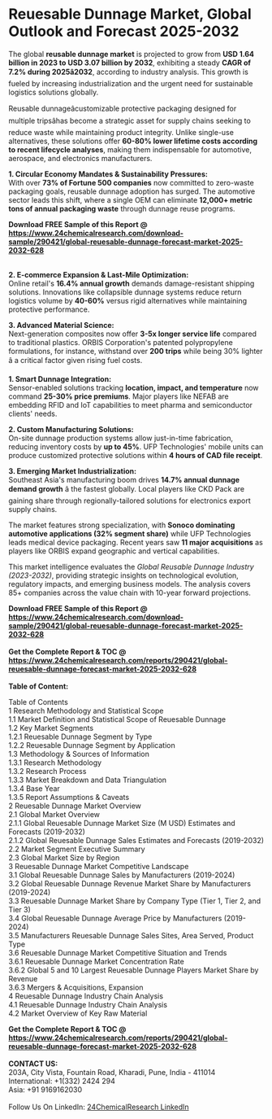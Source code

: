 <h1>Reuesable Dunnage Market, Global Outlook and Forecast 2025-2032</h1><p>The global <strong>reusable dunnage market</strong> is projected to grow from <strong>USD 1.64 billion in 2023 to USD 3.07 billion by 2032</strong>, exhibiting a steady <strong>CAGR of 7.2% during 2025â2032</strong>, according to industry analysis. This growth is fueled by increasing industrialization and the urgent need for sustainable logistics solutions globally.</p><p>Reusable dunnageâcustomizable protective packaging designed for multiple tripsâhas become a strategic asset for supply chains seeking to reduce waste while maintaining product integrity. Unlike single-use alternatives, these solutions offer <strong>60-80% lower lifetime costs according to recent lifecycle analyses</strong>, making them indispensable for automotive, aerospace, and electronics manufacturers.</p><p><strong>1. Circular Economy Mandates &amp; Sustainability Pressures:</strong><br>
With over <strong>73% of Fortune 500 companies</strong> now committed to zero-waste packaging goals, reusable dunnage adoption has surged. The automotive sector leads this shift, where a single OEM can eliminate <strong>12,000+ metric tons of annual packaging waste</strong> through dunnage reuse programs.</p><div><b>Download FREE Sample of this Report @ 
            <a href="https://www.24chemicalresearch.com/download-sample/290421/global-reuesable-dunnage-forecast-market-2025-2032-628">
            https://www.24chemicalresearch.com/download-sample/290421/global-reuesable-dunnage-forecast-market-2025-2032-628</a></b></div><br><p><strong>2. E-commerce Expansion &amp; Last-Mile Optimization:</strong><br>
Online retail's <strong>16.4% annual growth</strong> demands damage-resistant shipping solutions. Innovations like collapsible dunnage systems reduce return logistics volume by <strong>40-60%</strong> versus rigid alternatives while maintaining protective performance.</p><p><strong>3. Advanced Material Science:</strong><br>
Next-generation composites now offer <strong>3-5x longer service life</strong> compared to traditional plastics. ORBIS Corporation's patented polypropylene formulations, for instance, withstand over <strong>200 trips</strong> while being 30% lighter â a critical factor given rising fuel costs.</p><p><strong>1. Smart Dunnage Integration:</strong><br>
Sensor-enabled solutions tracking <strong>location, impact, and temperature</strong> now command <strong>25-30% price premiums</strong>. Major players like NEFAB are embedding RFID and IoT capabilities to meet pharma and semiconductor clients' needs.</p><p><strong>2. Custom Manufacturing Solutions:</strong><br>
On-site dunnage production systems allow just-in-time fabrication, reducing inventory costs by <strong>up to 45%</strong>. UFP Technologies' mobile units can produce customized protective solutions within <strong>4 hours of CAD file receipt</strong>.</p><p><strong>3. Emerging Market Industrialization:</strong><br>
Southeast Asia's manufacturing boom drives <strong>14.7% annual dunnage demand growth</strong> â the fastest globally. Local players like CKD Pack are gaining share through regionally-tailored solutions for electronics export supply chains.</p><p>The market features strong specialization, with <strong>Sonoco dominating automotive applications (32% segment share)</strong> while UFP Technologies leads medical device packaging. Recent years saw <strong>11 major acquisitions</strong> as players like ORBIS expand geographic and vertical capabilities.</p><p>This market intelligence evaluates the <em>Global Reusable Dunnage Industry (2023-2032)</em>, providing strategic insights on technological evolution, regulatory impacts, and emerging business models. The analysis covers 85+ companies across the value chain with 10-year forward projections.</p><div><b>Download FREE Sample of this Report @ 
            <a href="https://www.24chemicalresearch.com/download-sample/290421/global-reuesable-dunnage-forecast-market-2025-2032-628">
            https://www.24chemicalresearch.com/download-sample/290421/global-reuesable-dunnage-forecast-market-2025-2032-628</a></b></div><br><div><b>Get the Complete Report & TOC @ 
            <a href="https://www.24chemicalresearch.com/reports/290421/global-reuesable-dunnage-forecast-market-2025-2032-628">
            https://www.24chemicalresearch.com/reports/290421/global-reuesable-dunnage-forecast-market-2025-2032-628</a></b></div><br>
            <b>Table of Content:</b><p>Table of Contents<br />
1 Research Methodology and Statistical Scope<br />
1.1 Market Definition and Statistical Scope of Reuesable Dunnage<br />
1.2 Key Market Segments<br />
1.2.1 Reuesable Dunnage Segment by Type<br />
1.2.2 Reuesable Dunnage Segment by Application<br />
1.3 Methodology & Sources of Information<br />
1.3.1 Research Methodology<br />
1.3.2 Research Process<br />
1.3.3 Market Breakdown and Data Triangulation<br />
1.3.4 Base Year<br />
1.3.5 Report Assumptions & Caveats<br />
2 Reuesable Dunnage Market Overview<br />
2.1 Global Market Overview<br />
2.1.1 Global Reuesable Dunnage Market Size (M USD) Estimates and Forecasts (2019-2032)<br />
2.1.2 Global Reuesable Dunnage Sales Estimates and Forecasts (2019-2032)<br />
2.2 Market Segment Executive Summary<br />
2.3 Global Market Size by Region<br />
3 Reuesable Dunnage Market Competitive Landscape<br />
3.1 Global Reuesable Dunnage Sales by Manufacturers (2019-2024)<br />
3.2 Global Reuesable Dunnage Revenue Market Share by Manufacturers (2019-2024)<br />
3.3 Reuesable Dunnage Market Share by Company Type (Tier 1, Tier 2, and Tier 3)<br />
3.4 Global Reuesable Dunnage Average Price by Manufacturers (2019-2024)<br />
3.5 Manufacturers Reuesable Dunnage Sales Sites, Area Served, Product Type<br />
3.6 Reuesable Dunnage Market Competitive Situation and Trends<br />
3.6.1 Reuesable Dunnage Market Concentration Rate<br />
3.6.2 Global 5 and 10 Largest Reuesable Dunnage Players Market Share by Revenue<br />
3.6.3 Mergers & Acquisitions, Expansion<br />
4 Reuesable Dunnage Industry Chain Analysis<br />
4.1 Reuesable Dunnage Industry Chain Analysis<br />
4.2 Market Overview of Key Raw Material</p><div><b>Get the Complete Report & TOC @ 
            <a href="https://www.24chemicalresearch.com/reports/290421/global-reuesable-dunnage-forecast-market-2025-2032-628">
            https://www.24chemicalresearch.com/reports/290421/global-reuesable-dunnage-forecast-market-2025-2032-628</a></b></div><br><b>CONTACT US:</b><br>
            203A, City Vista, Fountain Road, Kharadi, Pune, India - 411014<br>
            International: +1(332) 2424 294<br>
            Asia: +91 9169162030 <br><br>
            Follow Us On LinkedIn: <a href="https://www.linkedin.com/company/24chemicalresearch/">24ChemicalResearch LinkedIn</a>